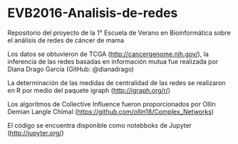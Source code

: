 # EVB2016-Analisis-de-redes
Repositorio del proyecto de la 1° Escuela de Verano en Bioinformática sobre el análisis de redes de cáncer de mama 

Los datos se obtuvieron de TCGA (http://cancergenome.nih.gov/), la inferencia de las redes basadas en información mutua fue realizada por Diana Drago García (GitHub: @dianadrago)

La determinación de las medidas de centralidad de las redes se realizaron en R por medio del paquete igraph (http://igraph.org/r/)

Los algoritmos de Collective Influence fueron proporcionados por Ollin Demian Langle Chimal (https://github.com/ollin18/Complex_Networks)

El código se encuentra disponible como notebboks de Jupyter (http://jupyter.org/)
